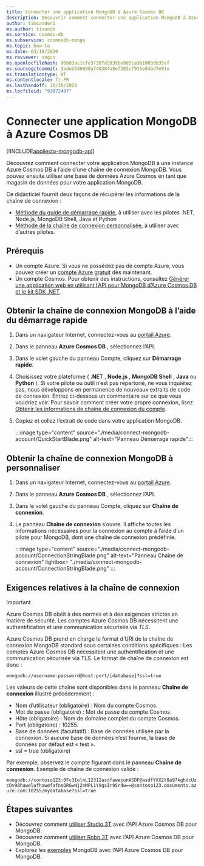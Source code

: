 ```yaml
---
title: Connecter une application MongoDB à Azure Cosmos DB
description: Découvrir comment connecter une application MongoDB à Azure Cosmos DB à l’aide d’une chaîne de connexion à partir du Portail Azure
author: timsander1
ms.author: tisande
ms.service: cosmos-db
ms.subservice: cosmosdb-mongo
ms.topic: how-to
ms.date: 03/19/2020
ms.reviewer: sngun
ms.openlocfilehash: 06b03ac1cfe37307a5839be0d5ca3b1003db35af
ms.sourcegitcommit: 3bdeb546890a740384a8ef383cf915e84bd7e91e
ms.translationtype: HT
ms.contentlocale: fr-FR
ms.lasthandoff: 10/30/2020
ms.locfileid: "93072407"
---
```

# <a name="connect-a-mongodb-application-to-azure-cosmos-db"></a>Connecter une application MongoDB à Azure Cosmos DB
[!INCLUDE[appliesto-mongodb-api](includes/appliesto-mongodb-api.md)]

Découvrez comment connecter votre application MongoDB à une instance Azure Cosmos DB à l’aide d’une chaîne de connexion MongoDB. Vous pouvez ensuite utiliser une base de données Azure Cosmos en tant que magasin de données pour votre application MongoDB.

Ce didacticiel fournit deux façons de récupérer les informations de la chaîne de connexion :

- [Méthode du guide de démarrage rapide](#get-the-mongodb-connection-string-by-using-the-quick-start), à utiliser avec les pilotes .NET, Node.js, MongoDB Shell, Java et Python
- [Méthode de la chaîne de connexion personnalisée](#get-the-mongodb-connection-string-to-customize), à utiliser avec d’autres pilotes.

## <a name="prerequisites"></a>Prérequis

- Un compte Azure. Si vous ne possédez pas de compte Azure, vous pouvez créer un [compte Azure gratuit](https://azure.microsoft.com/free/) dès maintenant.
- Un compte Cosmos. Pour obtenir des instructions, consultez [Générer une application web en utilisant l’API pour MongoDB d’Azure Cosmos DB et le kit SDK .NET](create-mongodb-dotnet.md).

## <a name="get-the-mongodb-connection-string-by-using-the-quick-start"></a>Obtenir la chaîne de connexion MongoDB à l’aide du démarrage rapide

1. Dans un navigateur Internet, connectez-vous au [portail Azure](https://portal.azure.com).
2. Dans le panneau **Azure Cosmos DB** , sélectionnez l’API.
3. Dans le volet gauche du panneau Compte, cliquez sur **Démarrage rapide**.
4. Choisissez votre plateforme ( **.NET** , **Node.js** , **MongoDB Shell** , **Java** ou **Python** ). Si votre pilote ou outil n’est pas répertorié, ne vous inquiétez pas, nous développons en permanence de nouveaux extraits de code de connexion. Entrez ci-dessous un commentaire sur ce que vous voudriez voir. Pour savoir comment créer votre propre connexion, lisez [Obtenir les informations de chaîne de connexion du compte](#get-the-mongodb-connection-string-to-customize).
5. Copiez et collez l’extrait de code dans votre application MongoDB.

    :::image type="content" source="./media/connect-mongodb-account/QuickStartBlade.png" alt-text="Panneau Démarrage rapide":::

## <a name="get-the-mongodb-connection-string-to-customize"></a>Obtenir la chaîne de connexion MongoDB à personnaliser

1. Dans un navigateur Internet, connectez-vous au [portail Azure](https://portal.azure.com).
2. Dans le panneau **Azure Cosmos DB** , sélectionnez l’API.
3. Dans le volet gauche du panneau Compte, cliquez sur **Chaîne de connexion**.
4. Le panneau **Chaîne de connexion** s’ouvre. Il affiche toutes les informations nécessaires pour la connexion au compte à l’aide d’un pilote pour MongoDB, dont une chaîne de connexion prédéfinie.

   :::image type="content" source="./media/connect-mongodb-account/ConnectionStringBlade.png" alt-text="Panneau Chaîne de connexion" lightbox= "./media/connect-mongodb-account/ConnectionStringBlade.png" :::

## <a name="connection-string-requirements"></a>Exigences relatives à la chaîne de connexion

> [!Important]
> Azure Cosmos DB obéit à des normes et à des exigences strictes en matière de sécurité. Les comptes Azure Cosmos DB nécessitent une authentification et une communication sécurisée via *TLS*.

Azure Cosmos DB prend en charge le format d’URI de la chaîne de connexion MongoDB standard sous certaines conditions spécifiques : Les comptes Azure Cosmos DB nécessitent une authentification et une communication sécurisée via TLS. Le format de chaîne de connexion est donc :

`mongodb://username:password@host:port/[database]?ssl=true`

Les valeurs de cette chaîne sont disponibles dans le panneau **Chaîne de connexion** illustré précédemment :

* Nom d’utilisateur (obligatoire) : Nom du compte Cosmos.
* Mot de passe (obligatoire) : Mot de passe du compte Cosmos.
* Hôte (obligatoire) : Nom de domaine complet du compte Cosmos.
* Port (obligatoire) : 10255.
* Base de données (facultatif) : Base de données utilisée par la connexion. Si aucune base de données n’est fournie, la base de données par défaut est « test ».
* ssl = true (obligatoire)

Par exemple, observez le compte figurant dans le panneau **Chaîne de connexion**. Exemple de chaîne de connexion valide :

`mongodb://contoso123:0Fc3IolnL12312asdfawejunASDF@asdfYXX2t8a97kghVcUzcDv98hawelufhawefafnoQRGwNj2nMPL1Y9qsIr9Srdw==@contoso123.documents.azure.com:10255/mydatabase?ssl=true`

## <a name="next-steps"></a>Étapes suivantes

- Découvrez comment [utiliser Studio 3T](mongodb-mongochef.md) avec l’API Azure Cosmos DB pour MongoDB.
- Découvrez comment [utiliser Robo 3T](mongodb-robomongo.md) avec l’API Azure Cosmos DB pour MongoDB.
- Explorez les [exemples](mongodb-samples.md) MongoDB avec l’API Azure Cosmos DB pour MongoDB.

